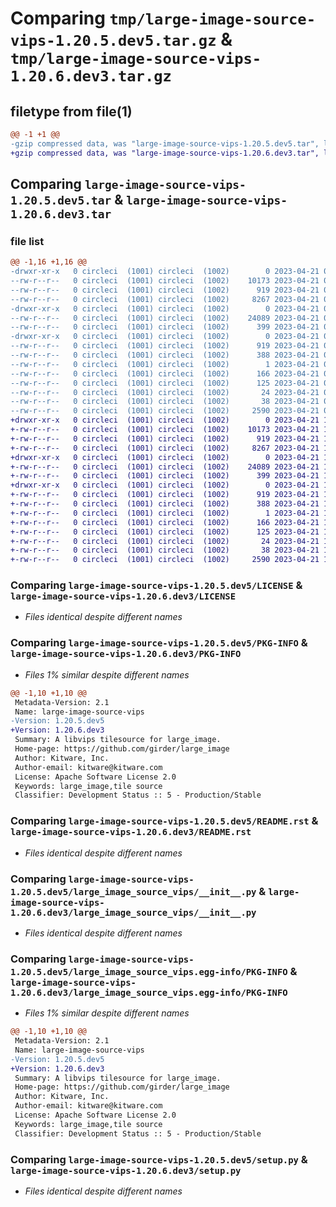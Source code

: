 # Comparing `tmp/large-image-source-vips-1.20.5.dev5.tar.gz` & `tmp/large-image-source-vips-1.20.6.dev3.tar.gz`

## filetype from file(1)

```diff
@@ -1 +1 @@
-gzip compressed data, was "large-image-source-vips-1.20.5.dev5.tar", last modified: Fri Apr 21 00:33:01 2023, max compression
+gzip compressed data, was "large-image-source-vips-1.20.6.dev3.tar", last modified: Fri Apr 21 14:32:12 2023, max compression
```

## Comparing `large-image-source-vips-1.20.5.dev5.tar` & `large-image-source-vips-1.20.6.dev3.tar`

### file list

```diff
@@ -1,16 +1,16 @@
-drwxr-xr-x   0 circleci  (1001) circleci  (1002)        0 2023-04-21 00:33:01.104285 large-image-source-vips-1.20.5.dev5/
--rw-r--r--   0 circleci  (1001) circleci  (1002)    10173 2023-04-21 00:33:00.000000 large-image-source-vips-1.20.5.dev5/LICENSE
--rw-r--r--   0 circleci  (1001) circleci  (1002)      919 2023-04-21 00:33:01.104285 large-image-source-vips-1.20.5.dev5/PKG-INFO
--rw-r--r--   0 circleci  (1001) circleci  (1002)     8267 2023-04-21 00:33:00.000000 large-image-source-vips-1.20.5.dev5/README.rst
-drwxr-xr-x   0 circleci  (1001) circleci  (1002)        0 2023-04-21 00:33:01.104285 large-image-source-vips-1.20.5.dev5/large_image_source_vips/
--rw-r--r--   0 circleci  (1001) circleci  (1002)    24089 2023-04-21 00:31:11.000000 large-image-source-vips-1.20.5.dev5/large_image_source_vips/__init__.py
--rw-r--r--   0 circleci  (1001) circleci  (1002)      399 2023-04-21 00:31:11.000000 large-image-source-vips-1.20.5.dev5/large_image_source_vips/girder_source.py
-drwxr-xr-x   0 circleci  (1001) circleci  (1002)        0 2023-04-21 00:33:01.104285 large-image-source-vips-1.20.5.dev5/large_image_source_vips.egg-info/
--rw-r--r--   0 circleci  (1001) circleci  (1002)      919 2023-04-21 00:33:01.000000 large-image-source-vips-1.20.5.dev5/large_image_source_vips.egg-info/PKG-INFO
--rw-r--r--   0 circleci  (1001) circleci  (1002)      388 2023-04-21 00:33:01.000000 large-image-source-vips-1.20.5.dev5/large_image_source_vips.egg-info/SOURCES.txt
--rw-r--r--   0 circleci  (1001) circleci  (1002)        1 2023-04-21 00:33:01.000000 large-image-source-vips-1.20.5.dev5/large_image_source_vips.egg-info/dependency_links.txt
--rw-r--r--   0 circleci  (1001) circleci  (1002)      166 2023-04-21 00:33:01.000000 large-image-source-vips-1.20.5.dev5/large_image_source_vips.egg-info/entry_points.txt
--rw-r--r--   0 circleci  (1001) circleci  (1002)      125 2023-04-21 00:33:01.000000 large-image-source-vips-1.20.5.dev5/large_image_source_vips.egg-info/requires.txt
--rw-r--r--   0 circleci  (1001) circleci  (1002)       24 2023-04-21 00:33:01.000000 large-image-source-vips-1.20.5.dev5/large_image_source_vips.egg-info/top_level.txt
--rw-r--r--   0 circleci  (1001) circleci  (1002)       38 2023-04-21 00:33:01.104285 large-image-source-vips-1.20.5.dev5/setup.cfg
--rw-r--r--   0 circleci  (1001) circleci  (1002)     2590 2023-04-21 00:31:11.000000 large-image-source-vips-1.20.5.dev5/setup.py
+drwxr-xr-x   0 circleci  (1001) circleci  (1002)        0 2023-04-21 14:32:12.077853 large-image-source-vips-1.20.6.dev3/
+-rw-r--r--   0 circleci  (1001) circleci  (1002)    10173 2023-04-21 14:32:11.000000 large-image-source-vips-1.20.6.dev3/LICENSE
+-rw-r--r--   0 circleci  (1001) circleci  (1002)      919 2023-04-21 14:32:12.077853 large-image-source-vips-1.20.6.dev3/PKG-INFO
+-rw-r--r--   0 circleci  (1001) circleci  (1002)     8267 2023-04-21 14:32:11.000000 large-image-source-vips-1.20.6.dev3/README.rst
+drwxr-xr-x   0 circleci  (1001) circleci  (1002)        0 2023-04-21 14:32:12.077853 large-image-source-vips-1.20.6.dev3/large_image_source_vips/
+-rw-r--r--   0 circleci  (1001) circleci  (1002)    24089 2023-04-21 14:29:51.000000 large-image-source-vips-1.20.6.dev3/large_image_source_vips/__init__.py
+-rw-r--r--   0 circleci  (1001) circleci  (1002)      399 2023-04-21 14:29:51.000000 large-image-source-vips-1.20.6.dev3/large_image_source_vips/girder_source.py
+drwxr-xr-x   0 circleci  (1001) circleci  (1002)        0 2023-04-21 14:32:12.077853 large-image-source-vips-1.20.6.dev3/large_image_source_vips.egg-info/
+-rw-r--r--   0 circleci  (1001) circleci  (1002)      919 2023-04-21 14:32:12.000000 large-image-source-vips-1.20.6.dev3/large_image_source_vips.egg-info/PKG-INFO
+-rw-r--r--   0 circleci  (1001) circleci  (1002)      388 2023-04-21 14:32:12.000000 large-image-source-vips-1.20.6.dev3/large_image_source_vips.egg-info/SOURCES.txt
+-rw-r--r--   0 circleci  (1001) circleci  (1002)        1 2023-04-21 14:32:12.000000 large-image-source-vips-1.20.6.dev3/large_image_source_vips.egg-info/dependency_links.txt
+-rw-r--r--   0 circleci  (1001) circleci  (1002)      166 2023-04-21 14:32:12.000000 large-image-source-vips-1.20.6.dev3/large_image_source_vips.egg-info/entry_points.txt
+-rw-r--r--   0 circleci  (1001) circleci  (1002)      125 2023-04-21 14:32:12.000000 large-image-source-vips-1.20.6.dev3/large_image_source_vips.egg-info/requires.txt
+-rw-r--r--   0 circleci  (1001) circleci  (1002)       24 2023-04-21 14:32:12.000000 large-image-source-vips-1.20.6.dev3/large_image_source_vips.egg-info/top_level.txt
+-rw-r--r--   0 circleci  (1001) circleci  (1002)       38 2023-04-21 14:32:12.077853 large-image-source-vips-1.20.6.dev3/setup.cfg
+-rw-r--r--   0 circleci  (1001) circleci  (1002)     2590 2023-04-21 14:29:51.000000 large-image-source-vips-1.20.6.dev3/setup.py
```

### Comparing `large-image-source-vips-1.20.5.dev5/LICENSE` & `large-image-source-vips-1.20.6.dev3/LICENSE`

 * *Files identical despite different names*

### Comparing `large-image-source-vips-1.20.5.dev5/PKG-INFO` & `large-image-source-vips-1.20.6.dev3/PKG-INFO`

 * *Files 1% similar despite different names*

```diff
@@ -1,10 +1,10 @@
 Metadata-Version: 2.1
 Name: large-image-source-vips
-Version: 1.20.5.dev5
+Version: 1.20.6.dev3
 Summary: A libvips tilesource for large_image.
 Home-page: https://github.com/girder/large_image
 Author: Kitware, Inc.
 Author-email: kitware@kitware.com
 License: Apache Software License 2.0
 Keywords: large_image,tile source
 Classifier: Development Status :: 5 - Production/Stable
```

### Comparing `large-image-source-vips-1.20.5.dev5/README.rst` & `large-image-source-vips-1.20.6.dev3/README.rst`

 * *Files identical despite different names*

### Comparing `large-image-source-vips-1.20.5.dev5/large_image_source_vips/__init__.py` & `large-image-source-vips-1.20.6.dev3/large_image_source_vips/__init__.py`

 * *Files identical despite different names*

### Comparing `large-image-source-vips-1.20.5.dev5/large_image_source_vips.egg-info/PKG-INFO` & `large-image-source-vips-1.20.6.dev3/large_image_source_vips.egg-info/PKG-INFO`

 * *Files 1% similar despite different names*

```diff
@@ -1,10 +1,10 @@
 Metadata-Version: 2.1
 Name: large-image-source-vips
-Version: 1.20.5.dev5
+Version: 1.20.6.dev3
 Summary: A libvips tilesource for large_image.
 Home-page: https://github.com/girder/large_image
 Author: Kitware, Inc.
 Author-email: kitware@kitware.com
 License: Apache Software License 2.0
 Keywords: large_image,tile source
 Classifier: Development Status :: 5 - Production/Stable
```

### Comparing `large-image-source-vips-1.20.5.dev5/setup.py` & `large-image-source-vips-1.20.6.dev3/setup.py`

 * *Files identical despite different names*

